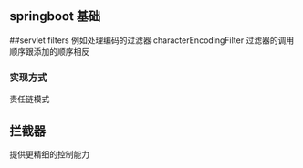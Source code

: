 springboot 基础
---

##servlet filters
例如处理编码的过滤器 characterEncodingFilter
过滤器的调用顺序跟添加的顺序相反

### 实现方式
责任链模式

## 拦截器

提供更精细的控制能力
